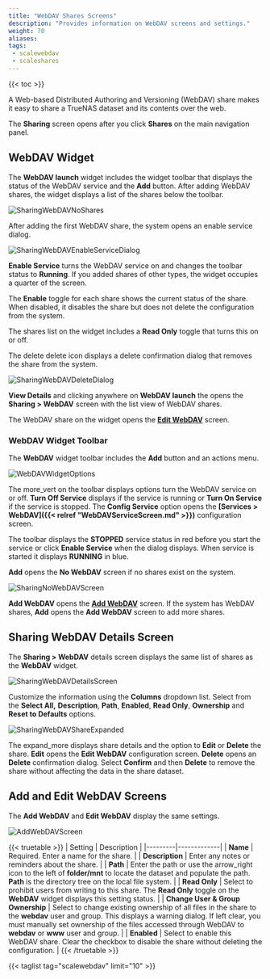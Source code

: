 ```yaml
---
title: "WebDAV Shares Screens"
description: "Provides information on WebDAV screens and settings."
weight: 70
aliases:
tags:
 - scalewebdav
 - scaleshares
---
```


{{< toc >}}

A Web-based Distributed Authoring and Versioning (WebDAV) share makes it easy to share a TrueNAS dataset and its contents over the web.

The **Sharing** screen opens after you click **Shares** on the main navigation panel.  

## WebDAV Widget
The **WebDAV <span class="material-icons">launch</span>** widget includes the widget toolbar that displays the status of the WebDAV service and the **Add** button. 
After adding WebDAV shares, the widget displays a list of the shares below the toolbar.

![SharingWebDAVNoShares](/images/SCALE/22.02/SharingWebDAVNoShares.png "WebDAV Widget No Shares")

After adding the first WebDAV share, the system opens an enable service dialog. 

![SharingWebDAVEnableServiceDialog](/images/SCALE/22.02/SharingWebDAVEnableServiceDialog.png "Enable WebDAV Service Dialog")

**Enable Service** turns the WebDAV service on and changes the toolbar status to **Running**. 
If you added shares of other types, the widget occupies a quarter of the screen. 

The **Enable** toggle for each share shows the current status of the share. When disabled, it disables the share but does not delete the configuration from the system.

The shares list on the widget includes a **Read Only** toggle that turns this on or off.

The <span class="material-icons">delete</span> delete icon displays a delete confirmation dialog that removes the share from the system.

![SharingWebDAVDeleteDialog](/images/SCALE/22.02/SharingWebDAVDeleteDialog.png "WebDAV Share Delete") 

**View Details** and clicking anywhere on **WebDAV <span class="material-icons">launch</span>** the opens the **Sharing > WebDAV** screen with the list view of WebDAV shares. 

The WebDAV share on the widget opens the **[Edit WebDAV](#add-and-edit-webdav-screens)** screen.

### WebDAV Widget Toolbar
The **WebDAV** widget toolbar includes the **Add** button and an actions menu.

![WebDAVWidgetOptions](/images/SCALE/22.02/WebDAVWidgetOptions.png "WebDAV Widget Options") 

The <span class="material-icons">more_vert</span> on the toolbar displays options turn the WebDAV service on or off. **Turn Off Service** displays if the service is running or **Turn On Service** if the service is stopped. The **Config Service** option opens the **[Services > WebDAV]({{< relref "WebDAVServiceScreen.md" >}})** configuration screen. 

The toolbar displays the **STOPPED** service status in red before you start the service or click **Enable Service** when the dialog displays. When service is started it displays **RUNNING** in blue.

**Add** opens the **No WebDAV** screen if no shares exist on the system. 

![SharingNoWebDAVScreen](/images/SCALE/22.02/SharingNoWebDAVScreen.png "No WebDAV Screen") 

**Add WebDAV** opens the **[Add WebDAV](#add-and-edit-webdav-screens)** screen. If the system has WebDAV shares, **Add** opens the **Add WebDAV** screen to add more shares.

## Sharing WebDAV Details Screen
The **Sharing > WebDAV** details screen displays the same list of shares as the **WebDAV** widget.

![SharingWebDAVDetailsScreen](/images/SCALE/22.02/SharingWebDAVDetailsScreen.png "WebDAV Details Screen") 

Customize the information using the **Columns** dropdown list. Select from the  **Select All,** **Description**, **Path**, **Enabled**, **Read Only**, **Ownership** and **Reset to Defaults** options. 

![SharingWebDAVShareExpanded](/images/SCALE/22.02/SharingWebDAVShareExpanded.png "WebDAV Share Details Screen") 

The <span class="material-icons">expand_more</span> displays share details and the option to **Edit** or **Delete** the share. 
**Edit** opens the **Edit WebDAV** configuration screen.
**Delete** opens an **Delete** confirmation dialog.
Select **Confirm** and then **Delete** to remove the share without affecting the data in the share dataset.

## Add and Edit WebDAV Screens
The **Add WebDAV** and **Edit WebDAV** display the same settings.

![AddWebDAVScreen](/images/SCALE/22.12/AddWebDAVScreen.png "Add WebDAV Screen") 

{{< truetable >}}
| Setting | Description |
|---------|-------------|
| **Name** | Required. Enter a name for the share. |
| **Description** | Enter any notes or reminders about the share.   |
| **Path** | Enter the path or use the <span class="material-icons">arrow_right</span> icon to the left of **<span class="material-icons">folder</span>/mnt** to locate the dataset and populate the path. **Path** is the directory tree on the local file system. |
| **Read Only** | Select to prohibit users from writing to this share. The **Read Only** toggle on the **WebDAV** widget displays this setting status. |
| **Change User & Group Ownership** | Select to change existing ownership of all files in the share to the **webdav** user and group. This displays a warning dialog. If left clear, you must manually set ownership of the files accessed through WebDAV to **webdav** or **www** user and group. |
| **Enabled** | Select to enable this WebDAV share. Clear the checkbox to disable the share without deleting the configuration. |
{{< /truetable >}}

{{< taglist tag="scalewebdav" limit="10" >}}

